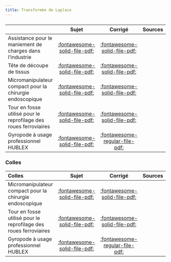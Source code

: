 ```yaml
---
title: Transformée de Laplace 
---
```


###  
 
|  | Sujet | Corrigé | Sources  | 
| :-------------- | :---: | :-----: | :------: | 
| Assistance pour le maniement de charges dans l’industrie | [:fontawesome-solid-file-pdf:](http://xpessoles-cpge.fr/pdf/Cy_01_Ch_02_03_TD_03_Exosquelette_Sujet.pdf) | [:fontawesome-solid-file-pdf:](http://xpessoles-cpge.fr/pdf/Cy_01_Ch_02_03_TD_03_Exosquelette_Corrige.pdf) | 
| Tête de découpe de tissus | [:fontawesome-solid-file-pdf:](http://xpessoles-cpge.fr/pdf/Cy_01_Ch_02_03_TD_04_Tissus_Sujet.pdf) | [:fontawesome-solid-file-pdf:](http://xpessoles-cpge.fr/pdf/Cy_01_Ch_02_03_TD_04_Tissus_Corrige.pdf) | 
| Micromanipulateur compact pour la chirurgie endoscopique | [:fontawesome-solid-file-pdf:](http://xpessoles-cpge.fr/pdf/Cy_01_Ch_02_Colle_01_MC2E_Ordre2_Sujet.pdf) | [:fontawesome-solid-file-pdf:](http://xpessoles-cpge.fr/pdf/Cy_01_Ch_02_Colle_01_MC2E_Ordre2_Corrige.pdf) | 
| Tour en fosse utilisé pour le reprofilage des roues ferroviaires | [:fontawesome-solid-file-pdf:](http://xpessoles-cpge.fr/pdf/Cy_01_Ch_02_Colle_03_PorteOutil_Sujet.pdf) | [:fontawesome-solid-file-pdf:](http://xpessoles-cpge.fr/pdf/Cy_01_Ch_02_Colle_03_PorteOutil_Corrige.pdf) | 
| Gyropode à usage professionnel HUBLEX | [:fontawesome-solid-file-pdf:](http://xpessoles-cpge.fr/pdf/Cy_01_Ch_02_Colle_04_Hublex_Sujet.pdf) | [:fontawesome-regular-file-pdf:](http://xpessoles-cpge.fr/pdf/Cy_01_Ch_02_Colle_04_Hublex_Corrige.pdf) | 
### Colles 
 
| Colles | Sujet | Corrigé | Sources  | 
| :-------------- | :---: | :-----: | :------: | 
| Micromanipulateur compact pour la chirurgie endoscopique | [:fontawesome-solid-file-pdf:](http://xpessoles-cpge.fr/pdf/Cy_01_Ch_02_Colle_01_MC2E_Ordre2_Sujet.pdf) | [:fontawesome-solid-file-pdf:](http://xpessoles-cpge.fr/pdf/Cy_01_Ch_02_Colle_01_MC2E_Ordre2_Corrige.pdf) | 
| Tour en fosse utilisé pour le reprofilage des roues ferroviaires | [:fontawesome-solid-file-pdf:](http://xpessoles-cpge.fr/pdf/Cy_01_Ch_02_Colle_03_PorteOutil_Sujet.pdf) | [:fontawesome-solid-file-pdf:](http://xpessoles-cpge.fr/pdf/Cy_01_Ch_02_Colle_03_PorteOutil_Corrige.pdf) | 
| Gyropode à usage professionnel HUBLEX | [:fontawesome-solid-file-pdf:](http://xpessoles-cpge.fr/pdf/Cy_01_Ch_02_Colle_04_Hublex_Sujet.pdf) | [:fontawesome-regular-file-pdf:](http://xpessoles-cpge.fr/pdf/Cy_01_Ch_02_Colle_04_Hublex_Corrige.pdf) | 

